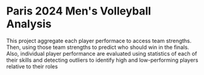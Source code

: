 # Paris 2024 Men's Volleyball Analysis

This project aggregate each player performace to access team strengths. Then, using those team strengths to predict who should win in the finals. Also, individual player performance are evaluated using statistics of each of their skills and detecting outliers to identify high and low-performing players relative to their roles

